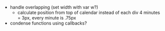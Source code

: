 - handle overlapping (set width with var w?)
  - calculate position from top of calendar instead of each div
    4 minutes = 3px, every minute is .75px
- condense functions using callbacks?
